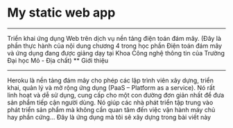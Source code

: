 # My static web app
***
Triển khai ứng dụng Web trên dịch vụ nền tảng điện toán đám mây. (Đây là phần thực hành của nội dung chương 4 trong học phần Điện toán đám mây và ứng dụng đang được giảng dạy tại Khoa Công nghệ thông tin của Trường Đại học Mỏ - Địa chất)
** Giới thiệu
***
Heroku là nền tảng đám mây cho phép các lập trình viên xây dựng, triển khai, quản lý và mở rộng ứng dụng (PaaS – Platform as a service). Nó rất linh hoạt và dễ sử dụng, cung cấp cho một con đường đơn giản nhất để đưa sản phẩm tiếp cận người dùng. Nó giúp các nhà phát triển tập trung vào phát triển sản phẩm mà không cần quan tâm đến việc vận hành máy chủ hay phần cứng…
Đây là ứng dụng mà tôi sẽ xây dựng trong bài viết này
